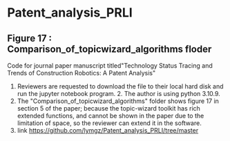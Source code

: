 # Patent_analysis_PRLI
## Figure 17 : Comparison_of_topicwizard_algorithms floder
Code for journal paper manuscript titled"Technology Status Tracing and Trends of Construction Robotics: A Patent Analysis"
1. Reviewers are requested to download the file to their local hard disk and run the jupyter notebook program. 2. The author is using python 3.10.9.
2. The "Comparison_of_topicwizard_algorithms" folder shows figure 17 in section 5 of the paper; because the topic-wizard toolkit has rich extended functions, and cannot be shown in the paper due to the limitation of space, so the reviewer can extend it in the software.
3. link https://github.com/lymgz/Patent_analysis_PRLI/tree/master 
